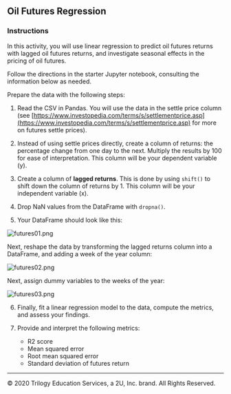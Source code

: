 ## Oil Futures Regression

### Instructions

In this activity, you will use linear regression to predict oil futures returns with lagged oil futures returns, and investigate seasonal effects in the pricing of oil futures.

Follow the directions in the starter Jupyter notebook, consulting the information below as needed.

Prepare the data with the following steps:

  1. Read the CSV in Pandas. You will use the data in the settle price column (see [https://www.investopedia.com/terms/s/settlementprice.asp](https://www.investopedia.com/terms/s/settlementprice.asp) for more on futures settle prices).

  2. Instead of using settle prices directly, create a column of returns: the percentage change from one day to the next. Multiply the results by 100 for ease of interpretation. This column will be your dependent variable (y).

  3. Create a column of **lagged returns**. This is done by using `shift()` to shift down the column of returns by 1. This column will be your independent variable (x).

  4. Drop NaN values from the DataFrame with `dropna()`.

  5. Your DataFrame should look like this:

  ![futures01.png](Images/oil_futures01.png)

Next, reshape the data by transforming the lagged returns column into a DataFrame, and adding a week of the year column:

  ![futures02.png](Images/oil_futures02.png)

Next, assign dummy variables to the weeks of the year:

  ![futures03.png](Images/oil_futures03.png)

  6. Finally, fit a linear regression model to the data, compute the metrics, and assess your findings.

  7. Provide and interpret the following metrics:

      * R2 score
      * Mean squared error
      * Root mean squared error
      * Standard deviation of futures return

---

© 2020 Trilogy Education Services, a 2U, Inc. brand. All Rights Reserved.
